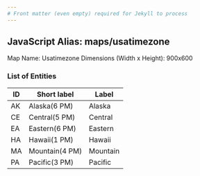 ```yaml
---
# Front matter (even empty) required for Jekyll to process
---
```


## JavaScript Alias: maps/usatimezone

Map Name: Usatimezone
Dimensions (Width x Height): 900x600





### List of Entities

ID | Short label | Label
---|---|---|
AK|Alaska(6 PM)|Alaska
CE|Central(5 PM)|Central
EA|Eastern(6 PM)|Eastern
HA|Hawaii(1 PM)|Hawaii
MA|Mountain(4 PM)|Mountain
PA|Pacific(3 PM)|Pacific

